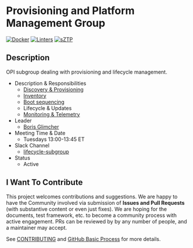 # Provisioning and Platform Management Group

[![Docker](https://github.com/opiproject/opi-prov-life/actions/workflows/docker-publish.yml/badge.svg)](https://github.com/opiproject/opi-prov-life/actions/workflows/docker-publish.yml)
[![Linters](https://github.com/opiproject/opi-prov-life/actions/workflows/linters.yml/badge.svg)](https://github.com/opiproject/opi-prov-life/actions/workflows/linters.yml)
[![sZTP](https://github.com/opiproject/opi-prov-life/actions/workflows/sztp.yml/badge.svg)](https://github.com/opiproject/opi-prov-life/actions/workflows/sztp.yml)

## Description

OPI subgroup dealing with provisioning and lifecycle management.

* Description & Responsibilities
  * [Discovery & Provisioning](PROVISIONING.md)
  * [Inventory](INVENTORY.md)
  * [Boot sequencing](BOOTSEQ.md)
  * Lifecycle & Updates
  * [Monitoring & Telemetry](MONITORING.md)
* Leader
  * [Boris Glimcher](https://github.com/glimchb)
* Meeting Time & Date
  * Tuesdays 13:00-13:45 ET
* Slack Channel
  * [lifecycle-subgroup](https://opi-project.slack.com/archives/C0342L6T7EC)
* Status
  * Active

## I Want To Contribute

This project welcomes contributions and suggestions.  We are happy to have the Community involved via submission of **Issues and Pull Requests** (with substantive content or even just fixes). We are hoping for the documents, test framework, etc. to become a community process with active engagement.  PRs can be reviewed by by any number of people, and a maintainer may accept.

See [CONTRIBUTING](https://github.com/opiproject/opi/blob/main/CONTRIBUTING.md) and [GitHub Basic Process](https://github.com/opiproject/opi/blob/main/doc-github-rules.md) for more details.
